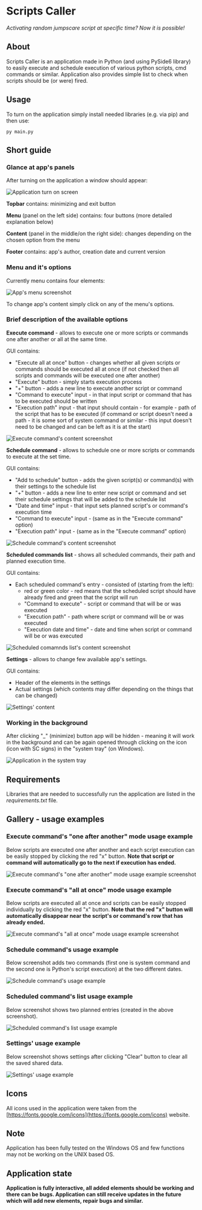 # Scripts Caller
*Activating random jumpscare script at specific time? Now it is possible!*

## About
Scripts Caller is an application made in Python (and using PySide6 library) to easily execute and schedule execution of various python scripts, cmd commands or similar. Application also provides simple list to check when scripts should be (or were) fired.

## Usage
To turn on the application simply install needed libraries (e.g. via pip) and then use:
```
py main.py
```

## Short guide
### Glance at app's panels
After turning on the application a window should appear:

![Application turn on screen](assets/images/turn_on.png)

**Topbar** contains: minimizing and exit button

**Menu** (panel on the left side) contains: four buttons (more detailed explanation below)

**Content** (panel in the middle/on the right side): changes depending on the chosen option from the menu

**Footer** contains: app's author, creation date and current version

### Menu and it's options
Currently menu contains four elements:

![App's menu screenshot](assets/images/menu.png)

To change app's content simply click on any of the menu's options.

### Brief description of the available options

**Execute command** - allows to execute one or more scripts or commands one after another or all at the same time.

GUI contains: 
- "Execute all at once" button - changes whether all given scripts or commands should be executed all at once (if not checked then all scripts and commands will be executed one after another)
- "Execute" button - simply starts execution process
- "+" button - adds a new line to execute another script or command
- "Command to execute" input - in that input script or command that has to be executed should be written
- "Execution path" input - that input should contain - for example - path of the script that has to be executed (if command or script doesn't need a path - it is some sort of system command or similar - this input doesn't need to be changed and can be left as it is at the start)

![Execute command's content screenshot](assets/images/execute_command_content.png)

**Schedule command** - allows to schedule one or more scripts or commands to execute at the set time.

GUI contains:
- "Add to schedule" button - adds the given script(s) or command(s) with their settings to the schedule list
- "+" button - adds a new line to enter new script or command and set their schedule settings that will be added to the schedule list
- "Date and time" input - that input sets planned script's or command's execution time
- "Command to execute" input - (same as in the "Execute command" option)
- "Execution path" input - (same as in the "Execute command" option)

![Schedule command's content screenshot](assets/images/schedule_command_content.png)

**Scheduled commands list** - shows all scheduled commands, their path and planned execution time.

GUI contains:
- Each scheduled command's entry - consisted of (starting from the left):
  - red or green color - red means that the scheduled script should have already fired and green that the script will run
  - "Command to execute" - script or command that will be or was executed
  - "Execution path" - path where script or command will be or was executed
  - "Execution date and time" - date and time when script or command will be or was executed

![Scheduled comamnds list's content screenshot](assets/images/scheduled_commands_list_content.png)

**Settings** - allows to change few available app's settings.

GUI contains:
- Header of the elements in the settings
- Actual settings (which contents may differ depending on the things that can be changed)

![Settings' content](assets/images/settings_content.png)

### Working in the background
After clicking "_" (minimize) button app will be hidden - meaning it will work in the background and can be again opened through clicking on the icon (icon with SC signs) in the "system tray" (on Windows).

![Application in the system tray](assets/images/working_in_the_background.png)

## Requirements
Libraries that are needed to successfully run the application are listed in the *requirements.txt* file.

## Gallery - usage examples

### Execute command's "one after another" mode usage example
Below scripts are executed one after another and each script execution can be easily stopped by clicking the red "x" button. **Note that script or command will automatically go to the next if execution has ended.**

![Execute command's "one after another" mode usage example screenshot](assets/images/execute_command_one_after_another_example.png)

### Execute command's "all at once" mode usage example
Below scripts are executed all at once and scripts can be easily stopped individually by clicking the red "x" button. **Note that the red "x" button will automatically disappear near the script's or command's row that has already ended.**

![Execute command's "all at once" mode usage example screenshot](assets/images/execute_command_all_at_once_example.png)

### Schedule command's usage example
Below screenshot adds two commands (first one is system command and the second one is Python's script execution) at the two different dates.

![Schedule command's usage example](assets/images/schedule_command_example.png)

### Scheduled command's list usage example
Below screenshot shows two planned entries (created in the above screenshot).

![Scheduled command's list usage example](assets/images/scheduled_commands_list_example.png)

### Settings' usage example
Below screenshot shows settings after clicking "Clear" button to clear all the saved shared data.

![Settings' usage example](assets/images/settings_example.png)

## Icons
All icons used in the application were taken from the [https://fonts.google.com/icons](https://fonts.google.com/icons) website.

## Note
Application has been fully tested on the Windows OS and few functions may not be working on the UNIX based OS.

## Application state
**Application is fully interactive, all added elements should be working and there can be bugs. Application can still receive updates in the future which will add new elements, repair bugs and similar.**